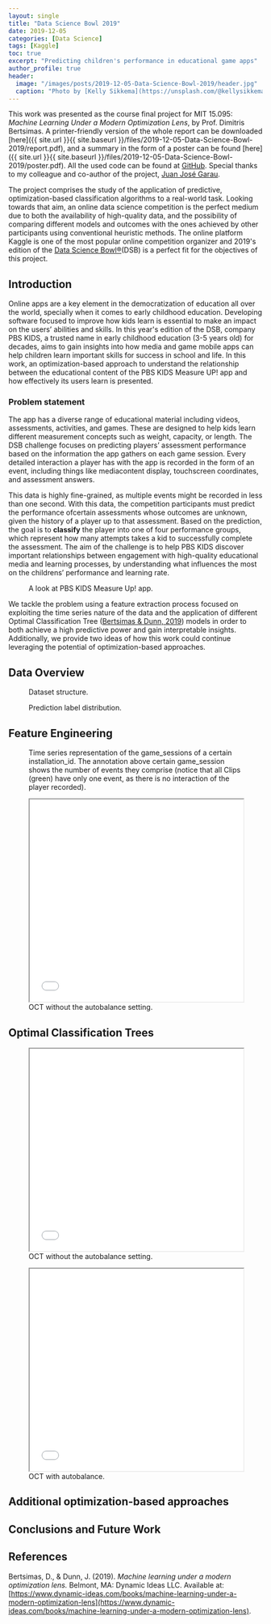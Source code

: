 ```yaml
---
layout: single
title: "Data Science Bowl 2019"
date: 2019-12-05
categories: [Data Science]
tags: [Kaggle]
toc: true
excerpt: "Predicting children's performance in educational game apps"
author_profile: true
header:
  image: "/images/posts/2019-12-05-Data-Science-Bowl-2019/header.jpg"
  caption: "Photo by [Kelly Sikkema](https://unsplash.com/@kellysikkema?utm_source=unsplash&utm_medium=referral&utm_content=creditCopyText) on [Unsplash](https://unsplash.com/)"
---
```


This work was presented as the course final project for MIT 15.095: _Machine Learning Under a Modern Optimization Lens_, by Prof. Dimitris Bertsimas. A printer-friendly version of the whole report can be downloaded [here]({{ site.url }}{{ site.baseurl }}/files/2019-12-05-Data-Science-Bowl-2019/report.pdf), and a summary in the form of a poster can be found [here]({{ site.url }}{{ site.baseurl }}/files/2019-12-05-Data-Science-Bowl-2019/poster.pdf). All the used code can be found at [GitHub](https://github.com/inigodelamaza/Data-Science-Bowl-2019). Special thanks to my colleague and co-author of the project, [Juan José Garau](http://systemarchitect.mit.edu/students.php#garau).

The project comprises the study of the application of predictive, optimization-based classification algorithms to a real-world task. Looking towards that aim, an online data science competition is the perfect medium due to both the availability of high-quality data, and the possibility of comparing different models and outcomes with the ones achieved by other participants using conventional heuristic methods. The online platform Kaggle is one of the most popular online competition organizer and 2019's edition of the [Data Science Bowl®](https://www.kaggle.com/c/data-science-bowl-2019/overview "Data Science Bowl®")(DSB) is a perfect fit for the objectives of this project.

## Introduction

Online apps are a key element in the democratization of education all over the world, specially when it comes to early childhood education. Developing software focused to improve how kids learn is essential to make an impact on the users’ abilities and skills. In this year's edition of the DSB, company PBS KIDS, a trusted name in early childhood education (3-5 years old) for decades, aims to gain insights into how media and game mobile apps can help children learn important skills for success in school and life. In this work, an optimization-based approach to understand the relationship between the educational content of the PBS KIDS Measure UP! app and how effectively its users learn is presented.

### Problem statement

The app has a diverse range of educational material including videos, assessments, activities, and games. These are designed to help kids learn different measurement concepts such as weight, capacity, or length. The DSB challenge focuses on predicting players’ assessment performance based on the information the app gathers on each game session. Every detailed interaction a player has with the app is recorded in the form of an event, including things like mediacontent display, touchscreen coordinates, and assessment answers. 

This data is highly fine-grained, as multiple events might be recorded in less than one second. With this data, the competition participants must predict the performance ofcertain assessments whose outcomes are unknown, given the history of a player up to that assessment. Based on the prediction, the goal is to __classify__ the player into one of four performance groups, which represent how many attempts takes a kid to successfully complete the assessment. The aim of the challenge is to help PBS KIDS discover important relationships between engagement with high-quality educational media and learning processes, by understanding what influences the most on the childrens’ performance and learning rate.

<figure class="align-center">
  <img src="{{ site.url }}{{ site.baseurl }}/images/posts/2019-12-05-Data-Science-Bowl-2019/pbs-app.png" alt="">
  <figcaption>A look at PBS KIDS Measure Up! app.</figcaption>
</figure> 

We tackle the problem using a feature extraction process focused on exploiting the time series nature of the data and the application of different Optimal Classification Tree ([Bertsimas & Dunn, 2019](#bertsimas2019)) models in order to both achieve a high predictive power and gain interpretable insights. Additionally, we provide two ideas of how this work could continue leveraging the potential of optimization-based approaches.

## Data Overview

<figure class="align-center">
  <img src="{{ site.url }}{{ site.baseurl }}/images/posts/2019-12-05-Data-Science-Bowl-2019/data_overview.png" alt="">
  <figcaption>Dataset structure.</figcaption>
</figure> 

<figure class="align-center">
  <img src="{{ site.url }}{{ site.baseurl }}/images/posts/2019-12-05-Data-Science-Bowl-2019/label_dist.png" alt="">
  <figcaption>Prediction label distribution.</figcaption>
</figure> 

## Feature Engineering

<figure class="align-center">
  <img src="{{ site.url }}{{ site.baseurl }}/images/posts/2019-12-05-Data-Science-Bowl-2019/feat_eng.png" alt="">
  <figcaption>Time series representation of the game_sessions of a certain installation_id. The annotation above certain game_session shows the number of events they comprise (notice that all Clips (green) have only one event, as there is no interaction of the player recorded).</figcaption>
</figure> 

<figure>
  <iframe width= "100%" height= "400" frameborder= "1" scrolling="yes" id="igraph" seamless="seamless" src="/charts/2019-12-05-Data-Science-Bowl-2019/timeseries.html">
  </iframe>
  <figcaption>OCT without the autobalance setting.</figcaption>
</figure>

## Optimal Classification Trees

<figure>
  <iframe width= "100%" height= "400" frameborder= "1" scrolling="yes" id="igraph" seamless="seamless" src="/charts/2019-12-05-Data-Science-Bowl-2019/tree_oct_no_autobalance.html">
  </iframe>
  <figcaption>OCT without the autobalance setting.</figcaption>
</figure>

<figure>
  <iframe width= "100%" height= "400" frameborder= "1" scrolling="no" id="igraph" seamless="seamless" src="/charts/2019-12-05-Data-Science-Bowl-2019/tree_oct_autobalance.html">
  </iframe>
  <figcaption>OCT with autobalance.</figcaption>
</figure>

## Additional optimization-based approaches



## Conclusions and Future Work



## References

<a name="bertsimas2019"></a>
Bertsimas, D., & Dunn, J. (2019). _Machine learning under a modern optimization lens._ Belmont, MA: Dynamic Ideas LLC. Available at: [https://www.dynamic-ideas.com/books/machine-learning-under-a-modern-optimization-lens](https://www.dynamic-ideas.com/books/machine-learning-under-a-modern-optimization-lens).